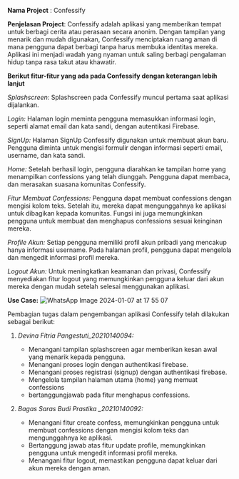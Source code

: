 **Nama Project** : 
Confessify

**Penjelasan Project**:
Confessify adalah aplikasi yang memberikan tempat untuk berbagi cerita atau perasaan secara anonim. Dengan tampilan yang menarik dan mudah digunakan, Confessify menciptakan ruang aman di mana pengguna dapat berbagi tanpa harus membuka identitas mereka. Aplikasi ini menjadi wadah yang nyaman untuk saling berbagi pengalaman hidup tanpa rasa takut atau khawatir.

**Berikut fitur-fitur yang ada pada Confessify dengan keterangan lebih lanjut**

*Splashscreen:* Splashscreen pada Confessify muncul pertama saat aplikasi dijalankan.

*Login:* Halaman login meminta pengguna memasukkan informasi login, seperti alamat email dan kata sandi, dengan autentikasi Firebase. 

*SignUp:* Halaman SignUp Confessify digunakan untuk membuat akun baru. Pengguna diminta untuk mengisi formulir dengan informasi seperti email, username, dan kata sandi.

*Home:* Setelah berhasil login, pengguna diarahkan ke tampilan home yang menampilkan confessions yang telah diunggah. Pengguna dapat membaca, dan merasakan suasana komunitas Confessify.

*Fitur Membuat Confessions:* Pengguna dapat membuat confessions dengan mengisi kolom teks. Setelah itu, mereka dapat mengunggahnya ke aplikasi untuk dibagikan kepada komunitas. Fungsi ini juga memungkinkan pengguna untuk membuat dan menghapus confessions sesuai keinginan mereka.

*Profile Akun:* Setiap pengguna memiliki profil akun pribadi yang mencakup hanya informasi username. Pada halaman profil, pengguna dapat mengelola dan mengedit informasi profil mereka.

*Logout Akun:* Untuk meningkatkan keamanan dan privasi, Confessify menyediakan fitur logout yang memungkinkan pengguna keluar dari akun mereka dengan mudah setelah selesai menggunakan aplikasi.

**Use Case:**
![WhatsApp Image 2024-01-07 at 17 55 07](https://github.com/Devina02/FinalPojectPAM_Confessify/assets/115222060/0a093023-c63c-4ebb-b282-2aa9fb64dbfa)


Pembagian tugas dalam pengembangan aplikasi Confessify telah dilakukan sebagai berikut:

1. *Devina Fitria Pangestuti_20210140094:*
   - Menangani tampilan splashscreen agar memberikan kesan awal yang menarik kepada pengguna.
   - Menangani proses login dengan authentikasi firebase.
   - Menangani proses registrasi (signup) dengan authentikasi firebase.
   - Mengelola tampilan halaman utama (home) yang memuat confessions
   - bertanggungjawab pada fitur menghapus confessions.

2. *Bagas Saras Budi Prastika _20210140092:*
   - Menangani fitur create confess, memungkinkan pengguna untuk membuat confessions dengan mengisi kolom teks dan mengunggahnya ke aplikasi.
   - Bertanggung jawab atas fitur update profile, memungkinkan pengguna untuk mengedit informasi profil mereka.
   - Menangani fitur logout, memastikan pengguna dapat keluar dari akun mereka dengan aman.

